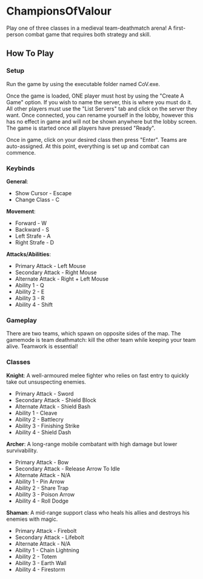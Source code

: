# ChampionsOfValour
Play one of three classes in a medieval team-deathmatch arena! A first-person combat game that requires both strategy and skill.


## How To Play

### Setup
Run the game by using the executable folder named CoV.exe. 

Once the game is loaded, ONE player must host by using the "Create A Game" option. If you wish to name the server, this is where you must do it. All other players must use the "List Servers" tab and click on the server they want. Once connected, you can rename yourself in the lobby, however this has no effect in game and will not be shown anywhere but the lobby screen. The game is started once all players have pressed "Ready".

Once in game, click on your desired class then press "Enter". Teams are auto-assigned. At this point, everything is set up and combat can commence.

### Keybinds
  **General**:
-  Show Cursor - Escape
-  Change Class - C

  **Movement**:
-  Forward - W
-  Backward - S
-  Left Strafe - A
-  Right Strafe - D

  **Attacks/Abilities**:
-  Primary Attack - Left Mouse
-  Secondary Attack - Right Mouse
-  Alternate Attack - Right + Left Mouse
-  Ability 1 - Q
-  Ability 2 - E
-  Ability 3 - R
-  Ability 4 - Shift

### Gameplay
There are two teams, which spawn on opposite sides of the map. The gamemode is team deathmatch: kill the other team while keeping your team alive. Teamwork is essential!

### Classes
 **Knight**: A well-armoured melee fighter who relies on fast entry to quickly take out unsuspecting enemies.
-  Primary Attack - Sword
-  Secondary Attack - Shield Block
-  Alternate Attack - Shield Bash
-  Ability 1 - Cleave
-  Ability 2 - Battlecry
-  Ability 3 - Finishing Strike
-  Ability 4 - Shield Dash

 **Archer**: A long-range mobile combatant with high damage but lower survivability.
-  Primary Attack - Bow
-  Secondary Attack - Release Arrow To Idle
-  Alternate Attack - N/A
-  Ability 1 - Pin Arrow
-  Ability 2 - Share Trap
-  Ability 3 - Poison Arrow
-  Ability 4 - Roll Dodge

 **Shaman**: A mid-range support class who heals his allies and destroys his enemies with magic.
-  Primary Attack - Firebolt
-  Secondary Attack - Lifebolt
-  Alternate Attack - N/A
-  Ability 1 - Chain Lightning
-  Ability 2 - Totem
-  Ability 3 - Earth Wall
-  Ability 4 - Firestorm
